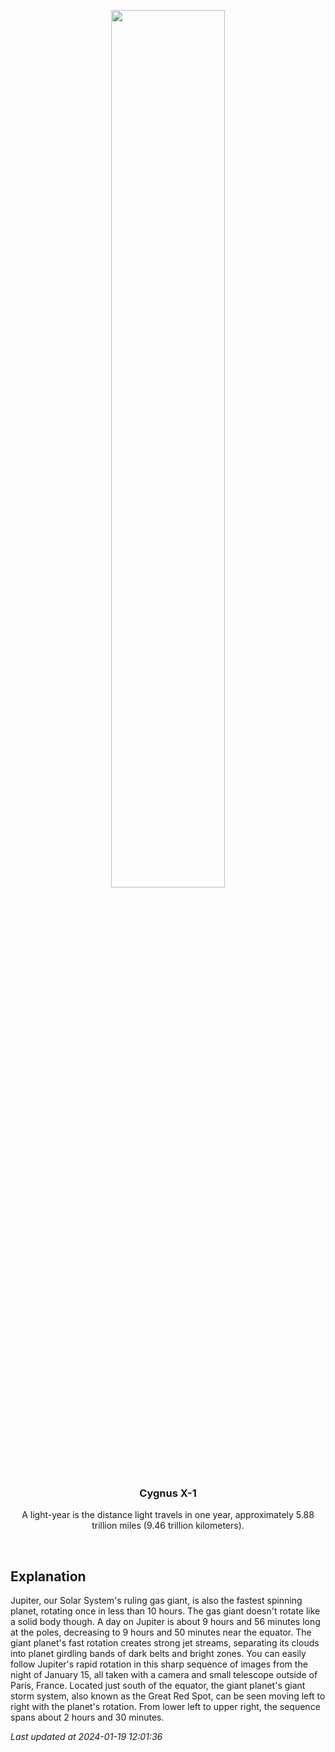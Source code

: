 <p align='center'>
    <img src='https://apod.nasa.gov/apod/image/2401/2024_01_15-Jup-2h30-Chronograph600.png' width='60%' />
    <h3 align="center">Cygnus X-1</h3>
    <p align="center">A light-year is the distance light travels in one year, approximately 5.88 trillion miles (9.46 trillion kilometers).</p>
</p>
<br/>

Explanation
--
Jupiter, our Solar System's ruling gas giant, is also the fastest spinning planet, rotating once in less than 10 hours. The gas giant doesn't rotate like a solid body though. A day on Jupiter is about 9 hours and 56 minutes long at the poles, decreasing to 9 hours and 50 minutes near the equator. The giant planet's fast rotation creates strong jet streams, separating its clouds into planet girdling bands of dark belts and bright zones. You can easily follow Jupiter's rapid rotation in this sharp sequence of images from the night of January 15, all taken with a camera and small telescope outside of Paris, France. Located just south of the equator, the giant planet's giant storm system, also known as the Great Red Spot, can be seen moving left to right with the planet's rotation. From lower left to upper right, the sequence spans about 2 hours and 30 minutes.


*Last updated at 2024-01-19 12:01:36*
